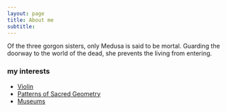 ```yaml
---
layout: page
title: About me
subtitle: 
---
```

Of the three gorgon sisters, only Medusa is said to be mortal. Guarding the doorway to the world of the dead, she prevents the living from entering.

### my interests  
- [Violin](https://www.youtube.com/watch?v=OF9fneQ50Us&t=18s)  
- [Patterns of Sacred Geometry](https://www.youtube.com/watch?v=Mynr7uik5-0)  
- [Museums](https://www.metmuseum.org/exhibitions/current-exhibitions) 



